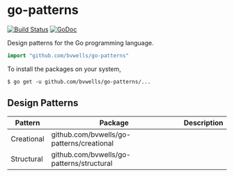 # go-patterns

[![Build Status](https://travis-ci.org/bvwells/go-patterns.svg?branch=master)](https://travis-ci.org/bvwells/go-patterns) 
[![GoDoc](http://godoc.org/github.com/bvwells/go-patterns?status.svg)](http://godoc.org/github.com/bvwells/go-patterns)

Design patterns for the Go programming language.

``` go
import "github.com/bvwells/go-patterns"
```

To install the packages on your system,

```
$ go get -u github.com/bvwells/go-patterns/...
```

## Design Patterns

Pattern    | Package                                   | Description
-----------|-------------------------------------------|------------
Creational | github.com/bvwells/go-patterns/creational | 
Structural | github.com/bvwells/go-patterns/structural | 

